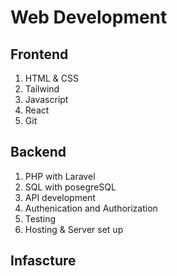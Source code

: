 # Web Development

## Frontend

1. HTML & CSS
2. Tailwind
3. Javascript
4. React
5. Git



## Backend

1. PHP with Laravel
2. SQL with posegreSQL
3. API development
4. Authenication and Authorization
5. Testing
6. Hosting & Server set up



## Infascture

